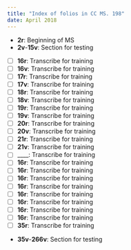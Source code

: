 ```yaml
---
title: "Index of folios in CC MS. 198"
date: April 2018 
---
```


- __2r__: Beginning of MS
- __2v__-__15v__: Section for testing
- [ ] __16r__: Transcribe for training
- [ ] __16v__: Transcribe for training
- [ ] __17r__: Transcribe for training
- [ ] __17v__: Transcribe for training
- [ ] __18r__: Transcribe for training
- [ ] __18v__: Transcribe for training
- [ ] __19r__: Transcribe for training
- [ ] __19v__: Transcribe for training
- [ ] __20r__: Transcribe for training
- [ ] __20v__: Transcribe for training
- [ ] __21r__: Transcribe for training
- [ ] __21v__: Transcribe for training
- [ ] ____: Transcribe for training
- [ ] __16r__: Transcribe for training
- [ ] __16r__: Transcribe for training
- [ ] __16r__: Transcribe for training
- [ ] __16r__: Transcribe for training
- [ ] __16r__: Transcribe for training
- [ ] __16r__: Transcribe for training
- [ ] __16r__: Transcribe for training
- [ ] __16r__: Transcribe for training
- [ ] __35r__: Transcribe for training
- __35v__-__266v__: Section for testing 

